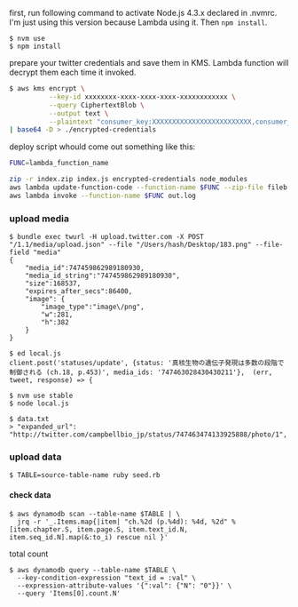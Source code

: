 first, run following command to activate Node.js 4.3.x declared in .nvmrc. I'm just using this version because Lambda using it. Then `npm install`.

```
$ nvm use
$ npm install
```

prepare your twitter credentials and save them in KMS. Lambda function will decrypt them each time it invoked.

```sh
$ aws kms encrypt \
          --key-id xxxxxxxx-xxxx-xxxx-xxxx-xxxxxxxxxxxx \
          --query CiphertextBlob \
          --output text \
          --plaintext "consumer_key:XXXXXXXXXXXXXXXXXXXXXXXXX,consumer_secret:XXXXXXXXXXXXXXXXXXXXXXXXXXXXXXXXXXXXXXXXXXXXXXXXXX,access_token_key:111111111111111111-XXXXXXXXXXXXXXXXXXXXXXXXXXXXXXX,access_token_secret:XXXXXXXXXXXXXXXXXXXXXXXXXXXXXXXXXXXXXXXXXXXXX" \
| base64 -D > ./encrypted-credentials
```

deploy script whould come out something like this:

```sh
FUNC=lambda_function_name

zip -r index.zip index.js encrypted-credentials node_modules
aws lambda update-function-code --function-name $FUNC --zip-file fileb://`pwd`/index.zip
aws lambda invoke --function-name $FUNC out.log
```

### upload media

```
$ bundle exec twurl -H upload.twitter.com -X POST "/1.1/media/upload.json" --file "/Users/hash/Desktop/183.png" --file-field "media"
{
    "media_id":747459862989180930,
    "media_id_string":"747459862989180930",
    "size":168537,
    "expires_after_secs":86400,
    "image": {
        "image_type":"image\/png",
        "w":281,
        "h":382
    }
}

$ ed local.js
client.post('statuses/update', {status: '真核生物の遺伝子発現は多数の段階で制御される (ch.18, p.453)', media_ids: '747463028430430211'},  (err, tweet, response) => {

$ nvm use stable
$ node local.js

$ data.txt
> "expanded_url": "http://twitter.com/campbellbio_jp/status/747463474133925888/photo/1",
```

### upload data

```
$ TABLE=source-table-name ruby seed.rb
```

#### check data

```
$ aws dynamodb scan --table-name $TABLE | \
  jrq -r '_.Items.map{|item| "ch.%2d (p.%4d): %4d, %2d" % [item.chapter.S, item.page.S, item.text_id.N, item.seq_id.N].map(&:to_i) rescue nil }'
```

total count

```
$ aws dynamodb query --table-name $TABLE \
  --key-condition-expression "text_id = :val" \
  --expression-attribute-values '{":val": {"N": "0"}}' \
  --query 'Items[0].count.N'
```
